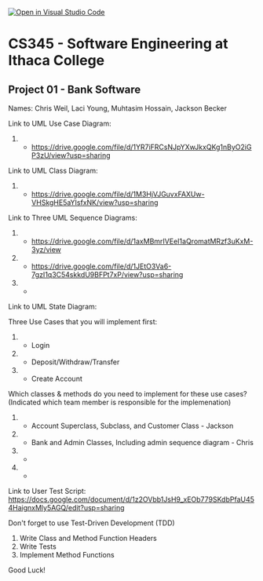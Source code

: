 [![Open in Visual Studio Code](https://classroom.github.com/assets/open-in-vscode-f059dc9a6f8d3a56e377f745f24479a46679e63a5d9fe6f495e02850cd0d8118.svg)](https://classroom.github.com/online_ide?assignment_repo_id=6983891&assignment_repo_type=AssignmentRepo)
# CS345 - Software Engineering at Ithaca College
## Project 01 - Bank Software

Names:
Chris Weil, Laci Young, Muhtasim Hossain, Jackson Becker

Link to UML Use Case Diagram:
1. - https://drive.google.com/file/d/1YR7iFRCsNJpYXwJkxQKg1nByO2iGP3zU/view?usp=sharing

Link to UML Class Diagram:
1. - https://drive.google.com/file/d/1M3HjVJGuvxFAXUw-VHSkgHE5aYIsfxNK/view?usp=sharing

Link to Three UML Sequence Diagrams:
1. - https://drive.google.com/file/d/1axMBmrIVEeI1aQromatMRzf3uKxM-3yz/view
2. - https://drive.google.com/file/d/1JEtO3Va6-7gzI1q3C54skkdU9BFPt7xP/view?usp=sharing
3. - 

Link to UML State Diagram:


Three Use Cases that you will implement first:
1. - Login
2. - Deposit/Withdraw/Transfer
3. - Create Account

Which classes & methods do you need to implement for these use cases?
(Indicated which team member is responsible for the implemenation)
1. - Account Superclass, Subclass, and Customer Class - Jackson
2. - Bank and Admin Classes, Including admin sequence diagram - Chris
3. - 
4. - 

Link to User Test Script: https://docs.google.com/document/d/1z2OVbb1JsH9_xEOb779SKdbPfaU454HaignxMly5AGQ/edit?usp=sharing

Don't forget to use Test-Driven Development (TDD)
1. Write Class and Method Function Headers
2. Write Tests
3. Implement Method Functions

Good Luck!

